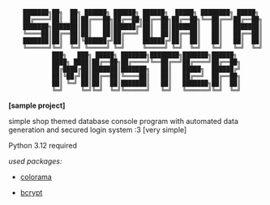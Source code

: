         ███████╗██╗  ██╗ ██████╗ ██████╗ ██████╗  █████╗ ████████╗ █████╗ 
        ██╔════╝██║  ██║██╔═══██╗██╔══██╗██╔══██╗██╔══██╗╚══██╔══╝██╔══██╗
        ███████╗███████║██║   ██║██████╔╝██║  ██║███████║   ██║   ███████║
        ╚════██║██╔══██║██║   ██║██╔═══╝ ██║  ██║██╔══██║   ██║   ██╔══██║
        ███████║██║  ██║╚██████╔╝██║     ██████╔╝██║  ██║   ██║   ██║  ██║
        ╚══════╝╚═╝  ╚═╝ ╚═════╝ ╚═╝     ╚═════╝ ╚═╝  ╚═╝   ╚═╝   ╚═╝  ╚═╝
                ███╗   ███╗ █████╗ ███████╗████████╗███████╗██████╗               
                ████╗ ████║██╔══██╗██╔════╝╚══██╔══╝██╔════╝██╔══██╗              
                ██╔████╔██║███████║███████╗   ██║   █████╗  ██████╔╝              
                ██║╚██╔╝██║██╔══██║╚════██║   ██║   ██╔══╝  ██╔══██╗              
                ██║ ╚═╝ ██║██║  ██║███████║   ██║   ███████╗██║  ██║              
                ╚═╝     ╚═╝╚═╝  ╚═╝╚══════╝   ╚═╝   ╚══════╝╚═╝  ╚═╝              

**[sample project]**

simple shop themed database console program with automated data generation and secured login system :3 [very simple]

Python 3.12 required

*used packages:*

* [colorama](https://pypi.org/project/colorama/)

* [bcrypt](https://pypi.org/project/bcrypt/)
